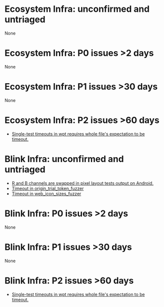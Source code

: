 # Ecosystem Infra: unconfirmed and untriaged
None

# Ecosystem Infra: P0 issues >2 days
None

# Ecosystem Infra: P1 issues >30 days
None

# Ecosystem Infra: P2 issues >60 days
* [Single-test timeouts in wpt requires whole file's expectation to be timeout.](https://crbug.com/777526)

# Blink Infra: unconfirmed and untriaged
* [R and B channels are swapped in pixel layout tests output on Android.](https://crbug.com/804492)
* [Timeout in origin_trial_token_fuzzer](https://crbug.com/802377)
* [Timeout in web_icon_sizes_fuzzer](https://crbug.com/802134)

# Blink Infra: P0 issues >2 days
None

# Blink Infra: P1 issues >30 days
None

# Blink Infra: P2 issues >60 days
* [Single-test timeouts in wpt requires whole file's expectation to be timeout.](https://crbug.com/777526)

